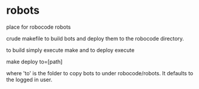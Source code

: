 robots
======

place for robocode robots

crude makefile to build bots and deploy them to the robocode directory. 

to build simply execute make and to deploy execute 

make deploy to=[path] 

where 'to' is the folder to copy bots to under robocode/robots. It defaults to the
logged in user.